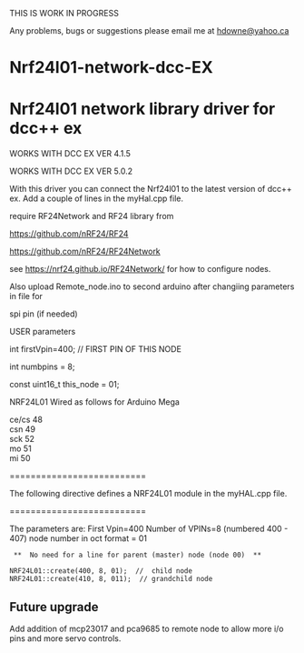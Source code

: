 THIS IS WORK IN PROGRESS

Any problems, bugs or suggestions please email me at hdowne@yahoo.ca 

# Nrf24l01-network-dcc-EX
# Nrf24l01 network library driver for dcc++ ex

WORKS WITH DCC EX VER 4.1.5

WORKS WITH DCC EX VER 5.0.2

With this driver you can connect the Nrf24l01 to the latest version of dcc++ ex. 
Add a couple of lines in the myHal.cpp file.


   require RF24Network and RF24 library from 
   
   https://github.com/nRF24/RF24
   
   https://github.com/nRF24/RF24Network            

  see https://nrf24.github.io/RF24Network/ for how to configure nodes.

Also upload Remote_node.ino to second arduino after changiing parameters in file for

spi pin (if needed)

USER parameters

int firstVpin=400;   // FIRST PIN OF THIS NODE

int numbpins = 8;

const uint16_t this_node = 01; 


NRF24L01 Wired as follows
for Arduino Mega

ce/cs  48       
csn    49      
sck    52     
mo     51     
mi     50    

==========================

  The following directive defines a NRF24L01 module in the myHAL.cpp file.

==========================

   The parameters are: 
     First Vpin=400
     Number of VPINs=8 (numbered 400 - 407)
     node number in oct format = 01
     
     **  No need for a line for parent (master) node (node 00)  **
  
    NRF24L01::create(400, 8, 01);  //  child node
    NRF24L01::create(410, 8, 011);  // grandchild node

Future upgrade
--------------

Add addition of mcp23017 and pca9685 to remote node to allow more i/o pins and more servo controls.
